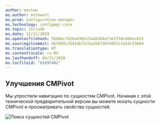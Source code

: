 ```yaml
---
author: mestew
ms.author: mstewart
ms.prod: configuration-manager
ms.technology: configmgr-core
ms.topic: include
ms.date: 12/11/2019
ms.openlocfilehash: 5b98ec7b26a9365c54ab2b9af3e2f3dc9dbec833
ms.sourcegitcommit: bbf820c35414bf2cba356f30fe047c1a34c5384d
ms.translationtype: HT
ms.contentlocale: ru-RU
ms.lasthandoff: 04/21/2020
ms.locfileid: "81697402"
---
```

## <a name="improvements-to-cmpivot"></a>Улучшения CMPivot

Мы упростили навигацию по сущностям CMPivot. Начиная с этой технической предварительной версии вы можете искать сущности CMPivot и просматривать свойства сущностей.

![Поиск сущностей CMPivot](../../media/5870934-search-cmpivot-entities.png)


